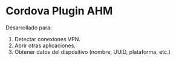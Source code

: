 # Cordova Plugin AHM

Desarrollado para:

1. Detectar conexiones VPN.
2. Abrir otras aplicaciones.
3. Obtener datos del dispositivo (nombre, UUID, plataforma, etc.)
